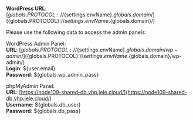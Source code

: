**WordPress URL**: [${globals.PROTOCOL}://${settings.envName}.${globals.domain}/](${globals.PROTOCOL}://${settings.envName}.${globals.domain}/)

Please use the following data to access the admin panels:

WordPress Admin Panel:   
**URL**: [${globals.PROTOCOL}://${settings.envName}.${globals.domain}/wp-admin/](${globals.PROTOCOL}://${settings.envName}.${globals.domain}/wp-admin/)  
**Login**: ${user.email}  
**Password**: ${globals.wp_admin_pass}  

phpMyAdmin Panel:   
**URL**: [https://node109-shared-db.vhp.jele.cloud/](https://node109-shared-db.vhp.jele.cloud/)  
**Username**: ${globals.db_user}    
**Password**: ${globals.db_pass}  
